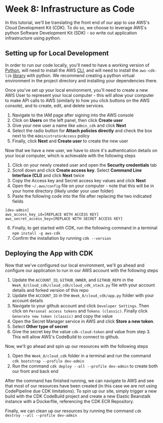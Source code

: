 # Week 8: Infrastructure as Code


In this tutorial, we'll be translating the front end of our app to use AWS's Cloud Development Kit (CDK). To do so, we choose to leverage AWS's python Software Development Kit (SDK) - so write out application infrastructure using python.

## Setting up for Local Development

In order to run our code locally, you'll need to have a working version of [Python](https://www.python.org/downloads/), will need to install the AWS [CLI](https://boto3.amazonaws.com/v1/documentation/api/latest/guide/quickstart.html), and will need to install the `aws-cdk-lib` [library](https://docs.aws.amazon.com/cdk/v2/guide/work-with-cdk-python.html) with python. We recommend creating a python virtual environment in the project directory and installing your dependencies there.

Once you've set up your local environment, you'll need to create a new AWS User to represent your local computer - this will allow your computer to make API calls to AWS (similarly to how you click buttons on the AWS console), and to create, edit, and delete services. 

1. Navigate to the IAM page after signing into the AWS console
2. Click on **Users** on the left panel, then click **Create user**
3. Give your new user a name like `admin_cdk` and click **Next**
4. Select the radio button for **Attach policies directly** and check the box next to the `AdministratorAccess` policy
5. Finally, click **Next** and **Create user** to create the new user

Now that we have a new user, we have to store it's authentication details on your local computer, which is achievable with the following steps

1. Click on your newly created user and open the **Security credentials** tab
2. Scroll down and click **Create access key**. Select **Command Line Interface (CLI)** and click **Next** twice
3. Copy the Access key and Secret access key values and click **Next**
4. Open the `~/.aws/config` file on your computer - note that this will be in your home directory (likely under your user folder)
5. Paste the following code into the file after replacing the two indicated fields

```
[dev-admin]
aws_access_key_id=[REPLACE WITH ACCESS KEY]
aws_secret_access_key=[REPLACE WITH SECRET ACCESS KEY]
```
6. Finally, to get started with CDK, run the following command in a terminal `npm install -g aws-cdk`
7. Confirm the installation by running `cdk --version`

## Deploying the App with CDK

Now that we've configured our local environment, we'll go ahead and configure our application to run in our AWS account with the following steps

1. Update the `ACCOUNT_ID`, `GITHUB_OWNER`, and `GITHUB_REPO` in the `Week_8/cloud_cdk/cloud_cdk/cloud_cdk_stack.py` file with your account details and forked version of this repo
2. Update the `ACCOUNT_ID` in the `Week_8/cloud_cdk/app.py` folder with your account details
3. Navigate to your github account and click `Developer Settings`. Then click on `Personal access tokens` and `Tokens (classic)`. Finally click `Generate new token (classic)` and copy the value
4. Open the Secret Manager service in AWS and click **Store a new token**.
5. Select **Other type of secret** 
6. Give the secret key the value `cdk-cloud-token` and value from step 3. This will allow AWS's CodeBuild to connect to github.

Now, we'll go ahead and spin up our resources with the following steps

1. Open the `Week_8/cloud_cdk` folder in a terminal and run the command `cdk bootstrap --profile dev-admin`
2. Run the command `cdk deploy --all --profile dev-admin` to create both our front and back end

After the command has finished running, we can navigate to AWS and see that most of our resources have been created (in this case we are not using CodePipeline due CDK limitations). To spin up our site, simply trigger a new build with the CDK CodeBuild project and create a new Elastic Beanstalk instance with a Dockerfile, referencing the CDK ECR Repository. 

Finally, we can clean up our resources by running the command `cdk destroy --all --profile dev-admin`